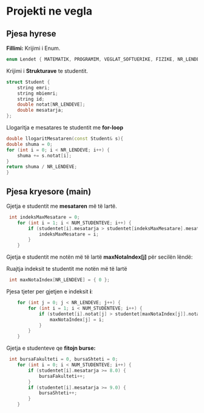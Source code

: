 # Projekti ne vegla
## Pjesa hyrese
**Fillimi:** Krijimi i Enum.
```cpp
enum Lendet { MATEMATIK, PROGRAMIM, VEGLAT_SOFTUERIKE, FIZIKE, NR_LENDEVE };
```
Krijimi i **Strukturave** te studentit.
```cpp
struct Student {
    string emri;
    string mbiemri;
    string id;
    double notat[NR_LENDEVE];
    double mesatarja;
};
```
Llogaritja e mesatares te studentit me **for-loop**
```cpp
double llogaritMesataren(const Student& s){
double shuma = 0;
for (int i = 0; i < NR_LENDEVE; i++) {
    shuma += s.notat[i];
}
return shuma / NR_LENDEVE;
}
```
## Pjesa kryesore (main)
Gjetja e studentit me **mesataren** më të lartë.
```cpp
 int indeksMaxMesatare = 0;
    for (int i = 1; i < NUM_STUDENTEVE; i++) {
        if (studentet[i].mesatarja > studentet[indeksMaxMesatare].mesatarja) {
            indeksMaxMesatare = i;
        }
    }
```
Gjetja e studentit me notën më të lartë **maxNotaIndex[j]** për secilën lëndë:

Ruajtja indeksit te studentit me notën më të lartë
```cpp
 int maxNotaIndex[NR_LENDEVE] = { 0 };
```
Pjesa tjeter per gjetjen e indeksit **i**:
```cpp
    for (int j = 0; j < NR_LENDEVE; j++) {
        for (int i = 1; i < NUM_STUDENTEVE; i++) {
            if (studentet[i].notat[j] > studentet[maxNotaIndex[j]].notat[j]) {
                maxNotaIndex[j] = i;
            }
        }
    }
```
Gjetja e studenteve qe **fitojn burse:**
```cpp
 int bursaFakulteti = 0, bursaShteti = 0;
    for (int i = 0; i < NUM_STUDENTEVE; i++) {
        if (studentet[i].mesatarja >= 8.0) {
            bursaFakulteti++;
        }
        if (studentet[i].mesatarja >= 9.0) {
            bursaShteti++;
        }
    }
```
